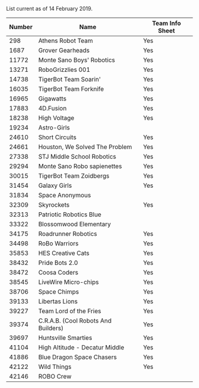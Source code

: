 List current as of 14 February 2019.

| Number | Name | Team Info Sheet |
| ------ | ---- | --------------- |
|   298 | Athens Robot Team | Yes |
|  1687 | Grover Gearheads | Yes |
| 11772 | Monte Sano Boys' Robotics | Yes |
| 13271 | RoboGrizzlies 001 | Yes |
| 14738 | TigerBot Team Soarin' | Yes | 	
| 16035 | TigerBot Team Forknife | Yes |
| 16965 | Gigawatts | Yes |
| 17883 | 4D.Fusion | Yes |
| 18238 | High Voltage | Yes |
| 19234 | Astro-Girls | |
| 24610 | Short Circuits | Yes |
| 24661 | Houston, We Solved The Problem | Yes |
| 27338 | STJ Middle School Robotics | Yes |
| 29294 | Monte Sano Robo sapienettes | Yes |
| 30015 | TigerBot Team Zoidbergs | Yes |
| 31454 | Galaxy Girls | Yes |
| 31834 | Space Anonymous | |
| 32309 | Skyrockets | Yes |
| 32313 | Patriotic Robotics Blue | |
| 33322 | Blossomwood Elementary | |
| 34175 | Roadrunner Robotics | Yes |
| 34498 | RoBo Warriors | Yes |
| 35853 | HES Creative Cats | Yes |
| 38432 | Pride Bots 2.0 | Yes |
| 38472 | Coosa Coders | Yes |
| 38545 | LiveWire Micro-chips | Yes |
| 38706 | Space Chimps | Yes |
| 39133 | Libertas Lions | Yes |
| 39227 | Team Lord of the Fries | Yes |
| 39374 | C.R.A.B. (Cool Robots And Builders) | Yes |
| 39697 | Huntsville Smarties | Yes |
| 41104 | High Altitude - Decatur Middle | Yes |	
| 41886 | Blue Dragon Space Chasers | Yes |
| 42122 | Wild Things | Yes |
| 42146 | ROBO Crew | |
